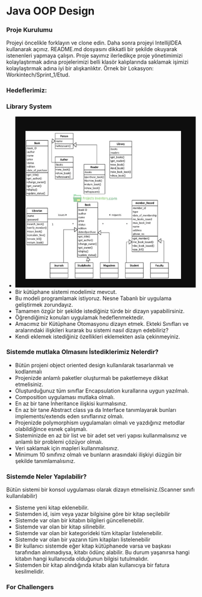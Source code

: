 #  Java OOP Design

### Proje Kurulumu

Projeyi öncelikle forklayın ve clone edin.
Daha sonra projeyi IntellijIDEA kullanarak açınız. README.md dosyasını dikkatli bir şekilde okuyarak istenenleri yapmaya çalışın.
Proje sayımız ilerledikçe proje yönetimimizi kolaylaştırmak adına projelerimizi belli klasör kalıplarında saklamak işimizi kolaylaştırmak adına iyi bir alışkanlıktır.
Örnek bir Lokasyon: Workintech/Sprint_1/Etud.

### Hedeflerimiz:

### Library System

 * ![](challenge1.png)
 * Bir kütüphane sistemi modelimiz mevcut.
 * Bu modeli programlamak istiyoruz. Nesne Tabanlı bir uygulama geliştirmek zorundayız.
 * Tamamen özgür bir şekilde istediğiniz türde bir dizayn yapabilirsiniz.
 * Öğrendiğimiz konuları uygulamak hedeflenmektedir.
 * Amacımız bir Kütüphane Otomasyonu dizayn etmek. Ekteki Sınıfları ve aralarındaki ilişkileri kurarak bu sistemi nasıl dizayn edebiliriz?
 * Kendi eklemek istediğiniz özellikleri eklemekten asla çekinmeyiniz.

### Sistemde mutlaka Olmasını İstediklerimiz Nelerdir?

* Bütün projeni object oriented design kullanılarak tasarlanmalı ve kodlanmalı
* Projenizde anlamlı paketler oluşturmalı be paketlemeye dikkat etmelisiniz.
* Oluşturduğunuz tüm sınıflar Encapsulation kurallarına uygun yazılmalı.
* Composition uygulaması mutlaka olmalı.
* En az bir tane Inheritance ilişkisi kurmalısınız.
* En az bir tane Abstract class ya da Interface tanımlayarak bunları implements/extends eden sınıflarınız olmalı.
* Projenizde polymorphism uygulamaları olmalı ve yazdığınız metodlar olabildiğince esnek çalışmalı.
* Sisteminizde en az bir list ve bir adet set veri yapısı kullanmalısınız ve anlamlı bir problemi çözüyor olmalı.
* Veri saklamak için mapleri kullanmalısınız.
* Minimum 10 sınıfınız olmalı ve bunların arasındaki ilişkiyi düzgün bir şekilde tanımlamalısınız.

### Sistemde Neler Yapılabilir?
Bütün sistemi bir konsol uygulaması olarak dizayn etmelisiniz.(Scanner sınıfı kullanılabilir)
* Sisteme yeni kitap eklenebilir.
* Sistemden id, isim veya yazar bilgisine göre bir kitap seçilebilir
* Sistemde var olan bir kitabın bilgileri güncellenebilir.
* Sistemde var olan bir kitap silinebilir.
* Sistemde var olan bir kategorideki tüm kitaplar listelenebilir.
* Sistemde var olan bir yazarın tüm kitapları listelenebilir
* Bir kullanıcı sistemde eğer kitap kütüphanede varsa ve başkası tarafından alınmadıysa, kitabı ödünç alabilir. Bu durum yaşanırsa hangi kitabın hangi kullanıcıda olduğunun bilgisi tutulmalıdır.
* Sistemden bir kitap alındığında kitabı alan kullanıcıya bir fatura kesilmelidir.
  

### For Challengers 
